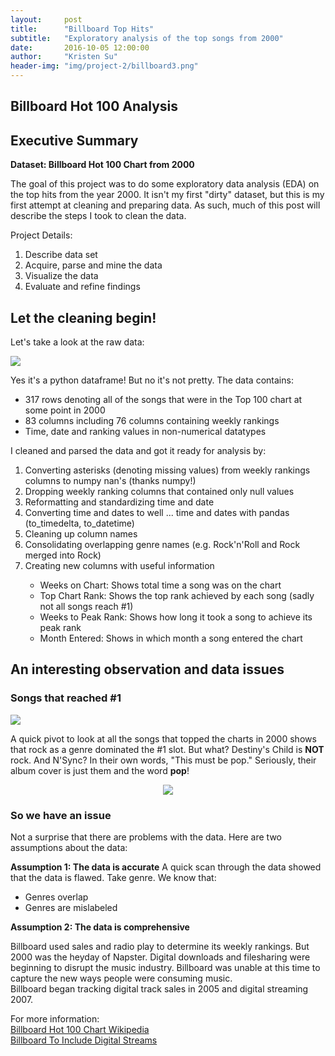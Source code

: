 ```yaml
---
layout:     post
title:      "Billboard Top Hits"
subtitle:   "Exploratory analysis of the top songs from 2000"
date:       2016-10-05 12:00:00
author:     "Kristen Su"
header-img: "img/project-2/billboard3.png"
---
```


<h2 class="pageTitle"> Billboard Hot 100 Analysis </h2>

<div>
<h2 class="section-heading">Executive Summary</h2>
  <p><b>Dataset: Billboard Hot 100 Chart from 2000</b></p>
  <p> The goal of this project was to do some exploratory data analysis (EDA) on the top hits from the year 2000. It isn't my first "dirty" dataset, but this is my first attempt at cleaning and preparing data. As such, much of this post will describe the steps I took to clean the data.
  </p>
  <p>Project Details:
  <ol>
    <li> Describe data set </li>
    <li> Acquire, parse and mine the data </li>
    <li> Visualize the data </li>
    <li> Evaluate and refine findings </li>
  </ol>

<div>
<h2 class="section-heading">Let the cleaning begin!</h2>
  <p> Let's take a look at the raw data: </p>
    <a href="#">
      <img src="{{ site.baseurl }}/img/project-2/bb_raw.png">
    </a>
  <p>Yes it's a python dataframe! But no it's not pretty. The data contains:
    <ul>
      <li>317 rows denoting all of the songs that were in the Top 100 chart at some point in 2000</li>
      <li>83 columns including 76 columns containing weekly rankings </li>
      <li>Time, date and ranking values in non-numerical datatypes </li>
    </ul>
  </p>
  <p>I cleaned and parsed the data and got it ready for analysis by:
    <ol>
      <li>Converting asterisks (denoting missing values) from weekly rankings columns to numpy nan's (thanks numpy!)</li>
      <li>Dropping weekly ranking columns that contained only null values</li>
      <li>Reformatting and standardizing time and date</li>
      <li>Converting time and dates to well ... time and dates with pandas (to_timedelta, to_datetime)</li>
      <li>Cleaning up column names</li>
      <li>Consolidating overlapping genre names (e.g. Rock'n'Roll and Rock merged into Rock)</li>
      <li>Creating new columns with useful information</li>
        <ul>
          <li>Weeks on Chart: Shows total time a song was on the chart</li>
          <li>Top Chart Rank: Shows the top rank achieved by each song (sadly not all songs reach #1)</li>
          <li>Weeks to Peak Rank: Shows how long it took a song to achieve its peak rank</li>
          <li>Month Entered: Shows in which month a song entered the chart</li>
        </ul>
    </ol>
  </p>
  </div>

<div>
<h2 class="section-heading">An interesting observation and data issues</h2>
  <p> </p>
  <h3> Songs that reached #1 </h3>
  <a href="#">
    <img src="{{ site.baseurl }}/img/project-2/bb_top.png">
  </a>
  <p>A quick pivot to look at all the songs that topped the charts in 2000 shows that rock as a genre dominated the #1 slot. But what? Destiny's Child is <b>NOT</b> rock. And N'Sync? In their own words, "This must be pop." Seriously, their album cover is just them and the word <b>pop</b>!
  </p>
    <div align="center">
    <a href="#">
      <img src="https://upload.wikimedia.org/wikipedia/en/e/e8/Pop_single_cover.jpg">
    </a>
    </div>
  <h3> So we have an issue </h3>
    <p> </p>
    <p> Not a surprise that there are problems with the data. Here are two assumptions about the data:
    </p>
    <p><b>Assumption 1: The data is accurate</b>
      A quick scan through the data showed that the data is flawed. Take genre. We know that:
      <ul>
        <li> Genres overlap </li>
        <li> Genres are mislabeled </li></p>
      </ul>
    <p><b>Assumption 2: The data is comprehensive</b></p>
    <p> Billboard used sales and radio play to determine its weekly rankings. But 2000 was the heyday of Napster. Digital downloads and filesharing were beginning to disrupt the music industry. Billboard was unable at this time to capture the new ways people were consuming music. <br>
    Billboard began tracking digital track sales in 2005 and digital streaming 2007. </p>
    <p>For more information:<br>
<a href="https://en.wikipedia.org/wiki/Billboard_Hot_100)">Billboard Hot 100 Chart Wikipedia</a><br>
<a href="http://www.billboard.com/articles/news/1050326/billboard-hot-100-to-include-digital-streams))">Billboard To Include Digital Streams</a><br>


</div>
